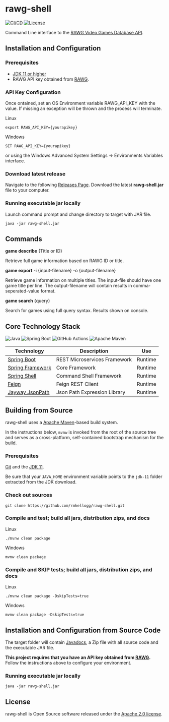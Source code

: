 # rawg-shell
[![CI/CD](https://github.com/rmkellogg/rawg-shell/actions/workflows/build.yml/badge.svg?branch=main)](https://github.com/rmkellogg/rawg-shell/actions/workflows/build.yml)
[![License](https://img.shields.io/badge/License-Apache_2.0-blue.svg)](https://opensource.org/licenses/Apache-2.0)

Command Line interface to the [RAWG Video Games Database API](https://rawg.io/apidocs).

## Installation and Configuration

### Prerequisites
* [JDK 11 or higher](https://www.oracle.com/technetwork/java/javase/downloads)
* RAWG API key obtained from [RAWG](https://rawg.io/apidocs).

### API Key Configuration

Once ontained, set an OS Environment variable RAWG_API_KEY with the value.  If missing an exception will be thrown and the process will terminate.

Linux
```
export RAWG_API_KEY={yourapikey}
```

Windows
```
SET RAWG_API_KEY={yourapikey}
```
or using the Windows Advanced System Settings -> Environments Variables interface.

### Download latest release

Navigate to the following [Releases Page](https://github.com/rmkellogg/rawg-shell/releases/latest).  Download the latest **rawg-shell.jar** file to your computer.

### Running executable jar locally

Launch command prompt and change directory to target with JAR file.

```
java -jar rawg-shell.jar
```

## Commands

**game describe** {Title or ID}

Retrieve full game information based on RAWG ID or title.

**game export** -i {input-filename} -o {output-filename}

Retrieve game information on multiple titles.  The input-file should have one game title per line.  The output-filename will contain results in comma-seperated-value format.

**game search** {query}

Search for games using full query syntax.  Results shown on console.

## Core Technology Stack

![Java](https://img.shields.io/badge/java-%23ED8B00.svg?style=flat-square&logo=java&logoColor=white)
![Spring Boot](https://img.shields.io/badge/Spring-6DB33F?style=flat-square&logo=spring&logoColor=white)
![GitHub Actions](https://img.shields.io/badge/github%20actions-%232671E5.svg?style=flat-square&logo=githubactions&logoColor=white)
![Apache Maven](https://img.shields.io/badge/Apache%20Maven-C71A36?style=flat-square&logo=Apache%20Maven&logoColor=white)

| Technology | Description | Use |
| -- | -- | -- |
| [Spring Boot](https://spring.io/projects/spring-boot) | REST Microservices Framework | Runtime |
| [Spring Framework](https://spring.io/projects/spring-framework) | Core Framework | Runtime |
| [Spring Shell](rawg-shell) | Command Shell Framework | Runtime |
| [Feign](https://github.com/OpenFeign/feign) | Feign REST Client | Runtime |
| [Jayway JsonPath](https://github.com/json-path/JsonPath) | Json Path Expression Library | Runtime |

## Building from Source

rawg-shell uses a [Apache Maven](https://maven.apache.org/)-based build system.

In the instructions below, `mvnw` is invoked from the root of the source tree and serves as
a cross-platform, self-contained bootstrap mechanism for the build.

### Prerequisites
[Git](https://help.github.com/set-up-git-redirect) and the [JDK 11](https://www.oracle.com/technetwork/java/javase/downloads).

Be sure that your `JAVA_HOME` environment variable points to the `jdk-11` folder extracted from the JDK download.

### Check out sources

```
git clone https://github.com/rmkellogg/rawg-shell.git
```

### Compile and test; build all jars, distribution zips, and docs

Linux
```
./mvnw clean package
```

Windows
```
mvnw clean package
```

### Compile and SKIP tests; build all jars, distribution zips, and docs

Linux
```
./mvnw clean package -DskipTests=true
```

Windows
```
mvnw clean package -DskipTests=true
```

## Installation and Configuration from Source Code

The target folder will contain [Javadocs](https://www.baeldung.com/javadoc), a Zip file with all source code and the executable JAR file.

**This project requires that you have an API key obtained from [RAWG](https://rawg.io/apidocs).** Follow the instructions above to configure your environment.

### Running executable jar locally

```
java -jar rawg-shell.jar
```

## License

rawg-shell is Open Source software released under the [Apache 2.0 license](https://www.apache.org/licenses/LICENSE-2.0.html).
